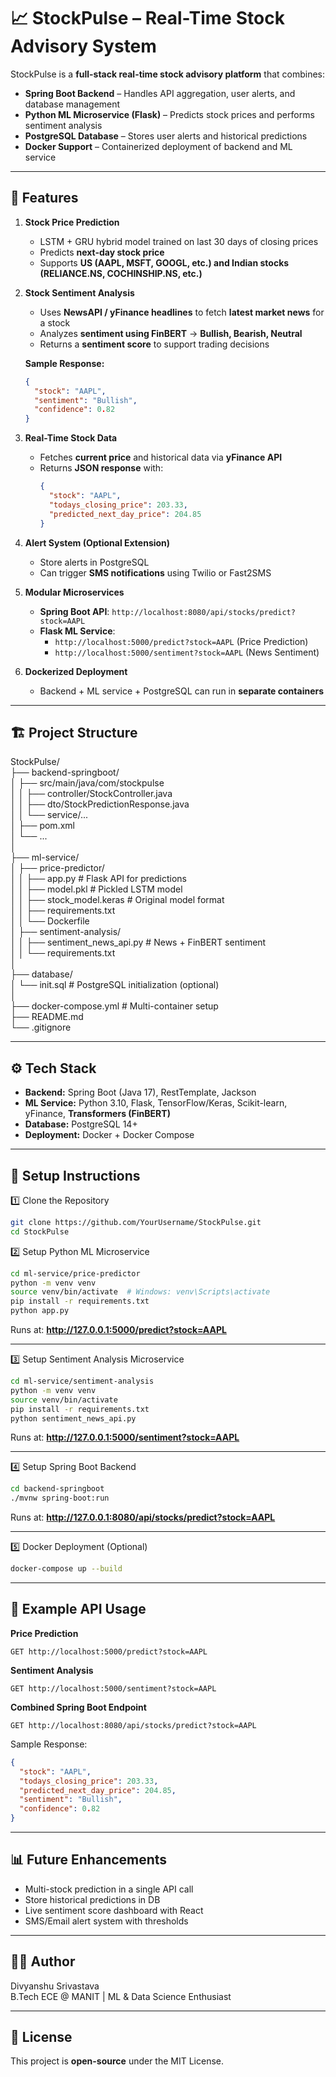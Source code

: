 # 📈 StockPulse – Real-Time Stock Advisory System

StockPulse is a **full-stack real-time stock advisory platform** that combines:

- **Spring Boot Backend** – Handles API aggregation, user alerts, and database management  
- **Python ML Microservice (Flask)** – Predicts stock prices and performs sentiment analysis  
- **PostgreSQL Database** – Stores user alerts and historical predictions  
- **Docker Support** – Containerized deployment of backend and ML service  

---

## 🚀 Features

1. **Stock Price Prediction**  
   - LSTM + GRU hybrid model trained on last 30 days of closing prices  
   - Predicts **next-day stock price**  
   - Supports **US (AAPL, MSFT, GOOGL, etc.) and Indian stocks (RELIANCE.NS, COCHINSHIP.NS, etc.)**

2. **Stock Sentiment Analysis**  
   - Uses **NewsAPI / yFinance headlines** to fetch **latest market news** for a stock  
   - Analyzes **sentiment using FinBERT** → **Bullish, Bearish, Neutral**  
   - Returns a **sentiment score** to support trading decisions  
   
   **Sample Response:**  
   ```json
   {
     "stock": "AAPL",
     "sentiment": "Bullish",
     "confidence": 0.82
   }
   ```

3. **Real-Time Stock Data**  
   - Fetches **current price** and historical data via **yFinance API**  
   - Returns **JSON response** with:  
     ```json
     {
       "stock": "AAPL",
       "todays_closing_price": 203.33,
       "predicted_next_day_price": 204.85
     }
     ```

4. **Alert System (Optional Extension)**  
   - Store alerts in PostgreSQL  
   - Can trigger **SMS notifications** using Twilio or Fast2SMS  

5. **Modular Microservices**  
   - **Spring Boot API**: `http://localhost:8080/api/stocks/predict?stock=AAPL`  
   - **Flask ML Service**:  
     - `http://localhost:5000/predict?stock=AAPL` (Price Prediction)  
     - `http://localhost:5000/sentiment?stock=AAPL` (News Sentiment)  

6. **Dockerized Deployment**  
   - Backend + ML service + PostgreSQL can run in **separate containers**  

---

## 🏗 Project Structure

StockPulse/  
├── backend-springboot/  
│   ├── src/main/java/com/stockpulse  
│   │   ├── controller/StockController.java  
│   │   ├── dto/StockPredictionResponse.java  
│   │   └── service/...  
│   ├── pom.xml  
│   └── ...  
│  
├── ml-service/  
│   ├── price-predictor/  
│   │   ├── app.py               # Flask API for predictions  
│   │   ├── model.pkl            # Pickled LSTM model  
│   │   ├── stock_model.keras    # Original model format  
│   │   ├── requirements.txt  
│   │   └── Dockerfile  
│   ├── sentiment-analysis/  
│   │   ├── sentiment_news_api.py # News + FinBERT sentiment  
│   │   └── requirements.txt  
│  
├── database/  
│   └── init.sql                 # PostgreSQL initialization (optional)  
│  
├── docker-compose.yml           # Multi-container setup  
├── README.md  
└── .gitignore  

---

## ⚙️ Tech Stack

- **Backend:** Spring Boot (Java 17), RestTemplate, Jackson  
- **ML Service:** Python 3.10, Flask, TensorFlow/Keras, Scikit-learn, yFinance, **Transformers (FinBERT)**  
- **Database:** PostgreSQL 14+  
- **Deployment:** Docker + Docker Compose  

---

## 🔧 Setup Instructions

1️⃣ Clone the Repository  
```bash
git clone https://github.com/YourUsername/StockPulse.git
cd StockPulse
```

2️⃣ Setup Python ML Microservice  
```bash
cd ml-service/price-predictor
python -m venv venv
source venv/bin/activate  # Windows: venv\Scripts\activate
pip install -r requirements.txt
python app.py
```
Runs at: **http://127.0.0.1:5000/predict?stock=AAPL**

---

3️⃣ Setup Sentiment Analysis Microservice  
```bash
cd ml-service/sentiment-analysis
python -m venv venv
source venv/bin/activate
pip install -r requirements.txt
python sentiment_news_api.py
```
Runs at: **http://127.0.0.1:5000/sentiment?stock=AAPL**

---

4️⃣ Setup Spring Boot Backend  
```bash
cd backend-springboot
./mvnw spring-boot:run
```
Runs at: **http://127.0.0.1:8080/api/stocks/predict?stock=AAPL**

---

5️⃣ Docker Deployment (Optional)  
```bash
docker-compose up --build
```

---

## 🧪 Example API Usage

**Price Prediction**  
```
GET http://localhost:5000/predict?stock=AAPL
```

**Sentiment Analysis**  
```
GET http://localhost:5000/sentiment?stock=AAPL
```

**Combined Spring Boot Endpoint**  
```
GET http://localhost:8080/api/stocks/predict?stock=AAPL
```

Sample Response:  
```json
{
  "stock": "AAPL",
  "todays_closing_price": 203.33,
  "predicted_next_day_price": 204.85,
  "sentiment": "Bullish",
  "confidence": 0.82
}
```

---

## 📊 Future Enhancements

- Multi-stock prediction in a single API call  
- Store historical predictions in DB  
- Live sentiment score dashboard with React  
- SMS/Email alert system with thresholds  

---

## 👨‍💻 Author

Divyanshu Srivastava  
B.Tech ECE @ MANIT | ML & Data Science Enthusiast  

---

## 📝 License

This project is **open-source** under the MIT License.
